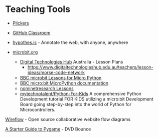 Teaching Tools
==============

* [Plickers](https://get.plickers.com/)
* [GitHub Classroom](https://classroom.github.com/)
* [hypothes.is](https://web.hypothes.is/) - Annotate the web, with anyone, anywhere



* [microbit.org](https://microbit.org/)
    * [Digital Technologies Hub](https://www.digitaltechnologieshub.edu.au/teachers/lesson-ideas#/) Australia - Lesson Plans
        * https://www.digitaltechnologieshub.edu.au/teachers/lesson-ideas/morse-code-network
    * [BBC microbit Lessons for Micro Python](http://physicalcomputing.co.uk/2017/01/11/bbc-microbit-lessons/)
    * [BBC micro:bit MicroPython documentation](https://microbit-micropython.readthedocs.io/en/latest/index.html)
    * [nominetresearch Lessons](https://microbit.nominetresearch.uk/)
    * [mytechnotalent/Python-For-Kids](https://github.com/mytechnotalent/Python-For-Kids) A comprehensive Python Development tutorial FOR KIDS utilizing a micro:bit Development Board going step-by-step into the world of Python for Microcontrollers.

[Wireflow](https://wireflow.co/) - Open source collaborative website flow diagrams


[A Starter Guide to Pygame](https://repl.it/talk/learn/A-Starter-Guide-to-Pygame/11741) - DVD Bounce
